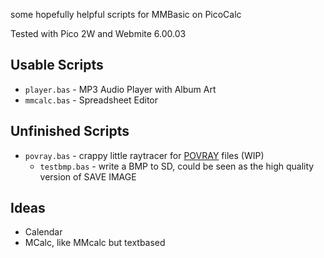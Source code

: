 some hopefully helpful scripts for MMBasic on PicoCalc

Tested with Pico 2W and Webmite 6.00.03

## Usable Scripts

* `player.bas` - MP3 Audio Player with Album Art
* `mmcalc.bas` - Spreadsheet Editor

## Unfinished Scripts

* `povray.bas` - crappy little raytracer for [POVRAY](https://www.povray.org/) files (WIP)
  * `testbmp.bas` - write a BMP to SD, could be seen as the high quality version of SAVE IMAGE

## Ideas

* Calendar
* MCalc, like MMcalc but textbased
